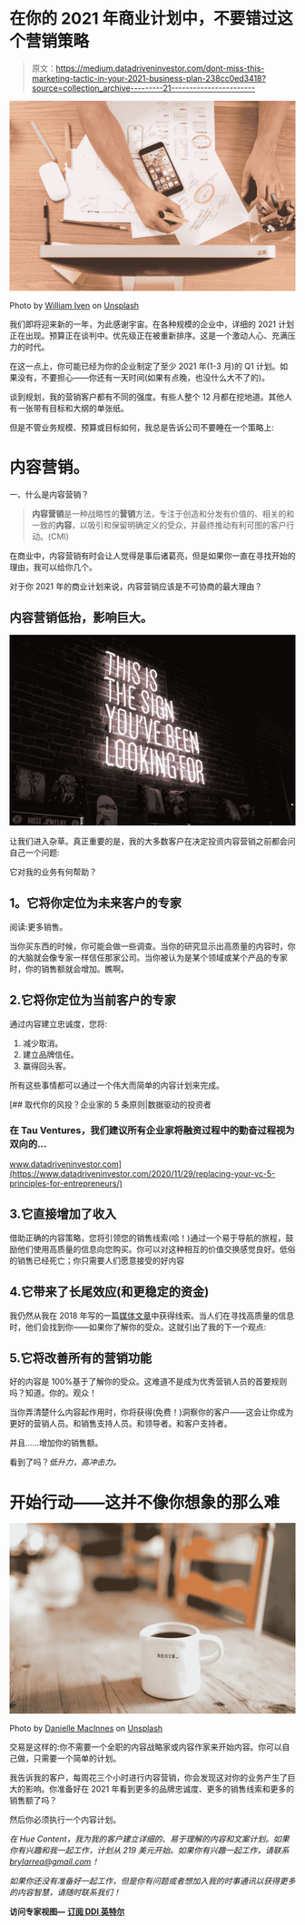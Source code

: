 # 在你的 2021 年商业计划中，不要错过这个营销策略

> 原文：<https://medium.datadriveninvestor.com/dont-miss-this-marketing-tactic-in-your-2021-business-plan-238cc0ed3418?source=collection_archive---------21----------------------->

![](img/e1f9fa3d4af9d08172f46f05399a33c2.png)

Photo by [William Iven](https://unsplash.com/@firmbee?utm_source=unsplash&utm_medium=referral&utm_content=creditCopyText) on [Unsplash](https://unsplash.com/s/photos/planning-2021?utm_source=unsplash&utm_medium=referral&utm_content=creditCopyText)

我们即将迎来新的一年，为此感谢宇宙。在各种规模的企业中，详细的 2021 计划正在出现。预算正在谈判中。优先级正在被重新排序。这是一个激动人心、充满压力的时代。

在这一点上，你可能已经为你的企业制定了至少 2021 年(1-3 月)的 Q1 计划。如果没有，不要担心——你还有一天时间(如果有点晚，也没什么大不了的)。

谈到规划，我的营销客户都有不同的强度。有些人整个 12 月都在挖地道。其他人有一张带有目标和大纲的单张纸。

但是不管业务规模、预算或目标如何，我总是告诉公司不要睡在一个策略上:

# 内容营销。

一、什么是内容营销？

> **内容营销**是一种战略性的**营销**方法，专注于创造和分发有价值的、相关的和一致的**内容**，以吸引和保留明确定义的受众，并最终推动有利可图的客户行动。(CMI)

在商业中，内容营销有时会让人觉得是事后诸葛亮，但是如果你一直在寻找开始的理由，我可以给你几个。

对于你 2021 年的商业计划来说，内容营销应该是不可协商的最大理由？

## **内容营销低抬，影响巨大。**

![](img/93690763ee5289e8df67a1aa93ed59c8.png)

让我们进入杂草。真正重要的是，我的大多数客户在决定投资内容营销之前都会问自己一个问题:

它对我的业务有何帮助？

## **1。它将你定位为未来客户的专家**

阅读:更多销售。

当你买东西的时候，你可能会做一些调查。当你的研究显示出高质量的内容时，你的大脑就会像专家一样信任那家公司。当你被认为是某个领域或某个产品的专家时，你的销售额就会增加。瞧啊。

## 2.它将你定位为当前客户的专家

通过内容建立忠诚度，您将:

1.  减少取消。
2.  建立品牌信任。
3.  赢得回头客。

所有这些事情都可以通过一个伟大而简单的内容计划来完成。

[](https://www.datadriveninvestor.com/2020/11/29/replacing-your-vc-5-principles-for-entrepreneurs/) [## 取代你的风投？企业家的 5 条原则|数据驱动的投资者

### 在 Tau Ventures，我们建议所有企业家将融资过程中的勤奋过程视为双向的…

www.datadriveninvestor.com](https://www.datadriveninvestor.com/2020/11/29/replacing-your-vc-5-principles-for-entrepreneurs/) 

## 3.它直接增加了收入

借助正确的内容策略，您将引领您的销售线索(哈！)通过一个易于导航的旅程，鼓励他们使用高质量的信息向您购买。你可以对这种相互的价值交换感觉良好。低俗的销售已经死亡；你只需要人们愿意接受的好内容

## 4.它带来了长尾效应(和更稳定的资金)

我仍然从我在 2018 年写的一篇[媒体文章](https://blog.usejournal.com/marketing-not-working-start-with-this-five-minute-exercise-before-doing-anything-else-1ae4de3bebd2)中获得线索。当人们在寻找高质量的信息时，他们会找到你——如果你了解你的受众。这就引出了我的下一个观点:

## 5.它将改善所有的营销功能

好的内容是 100%基于了解你的受众。这难道不是成为优秀营销人员的首要规则吗？知道。你的。观众！

当你弄清楚什么内容起作用时，你将获得(免费！)洞察你的客户——这会让你成为更好的营销人员。和销售支持人员。和领导者。和客户支持者。

并且……增加你的销售额。

看到了吗？*低升力，高冲击力。*

# 开始行动——这并不像你想象的那么难

![](img/f68dc50d5bc9cc43dd359abac999cf6b.png)

Photo by [Danielle MacInnes](https://unsplash.com/@dsmacinnes?utm_source=unsplash&utm_medium=referral&utm_content=creditCopyText) on [Unsplash](https://unsplash.com/s/photos/start?utm_source=unsplash&utm_medium=referral&utm_content=creditCopyText)

交易是这样的:你不需要一个全职的内容战略家或内容作家来开始内容。你可以自己做，只需要一个简单的计划。

我告诉我的客户，每周花三个小时进行内容营销，你会发现这对你的业务产生了巨大的影响。你准备好在 2021 年看到更多的品牌忠诚度、更多的销售线索和更多的销售额了吗？

然后你必须执行一个内容计划。

*在 Hue Content，我为我的客户建立详细的、易于理解的内容和文案计划。如果你有兴趣和我一起工作，计划从 219 美元开始。如果你有兴趣一起工作，请联系 brylarrea@gmail.com！*

*如果你还没有准备好一起工作，但是你有问题或者想加入我的时事通讯以获得更多的内容智慧，请随时联系我们！*

**访问专家视图—** [**订阅 DDI 英特尔**](https://datadriveninvestor.com/ddi-intel)